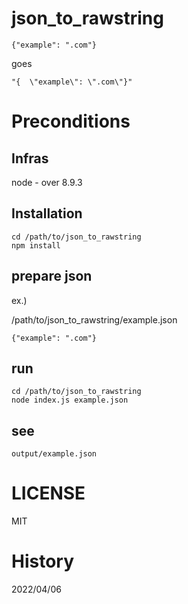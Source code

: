 # json_to_rawstring

`{"example": ".com"}`

goes

`"{  \"example\": \".com\"}"`

# Preconditions

## Infras

node - over 8.9.3

## Installation

```
cd /path/to/json_to_rawstring
npm install
```

## prepare json

ex.)

/path/to/json_to_rawstring/example.json

```
{"example": ".com"}
```

## run

```
cd /path/to/json_to_rawstring
node index.js example.json
```

## see

`output/example.json`

# LICENSE

MIT

# History

2022/04/06
